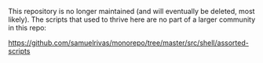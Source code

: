 This repository is no longer maintained (and will eventually be deleted, most likely). The scripts that used to thrive here are no part of a larger community in this repo:

https://github.com/samuelrivas/monorepo/tree/master/src/shell/assorted-scripts